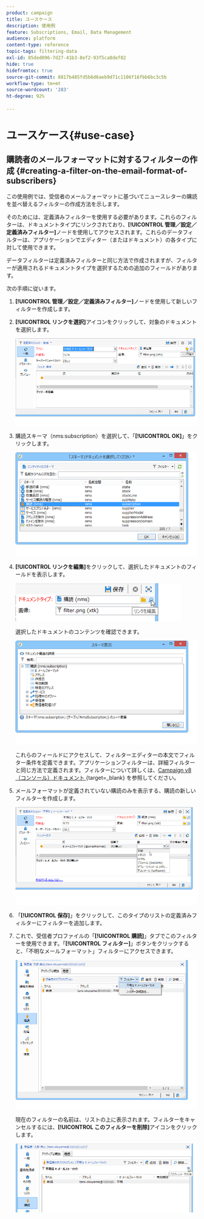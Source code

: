 ```yaml
---
product: campaign
title: ユースケース
description: 使用例
feature: Subscriptions, Email, Data Management
audience: platform
content-type: reference
topic-tags: filtering-data
exl-id: 85ded096-7d27-41b3-8ef2-93f5ca8def82
hide: true
hidefromtoc: true
source-git-commit: 8817b485fd5b6d6aeb9d71c1106f16fbb6bc3c5b
workflow-type: tm+mt
source-wordcount: '283'
ht-degree: 92%

---
```


# ユースケース{#use-case}



## 購読者のメールフォーマットに対するフィルターの作成 {#creating-a-filter-on-the-email-format-of-subscribers}

この使用例では、受信者のメールフォーマットに基づいてニュースレターの購読を並べ替えるフィルターの作成方法を示します。

そのためには、定義済みフィルターを使用する必要があります。これらのフィルターは、ドキュメントタイプにリンクされており、**[!UICONTROL 管理／設定／定義済みフィルター]**&#x200B;ノードを使用してアクセスされます。これらのデータフィルターは、アプリケーションでエディター（またはドキュメント）の各タイプに対して使用できます。

データフィルターは定義済みフィルターと同じ方法で作成されますが、フィルターが適用されるドキュメントタイプを選択するための追加のフィールドがあります。

次の手順に従います。

1. **[!UICONTROL 管理／設定／定義済みフィルター]**&#x200B;ノードを使用して新しいフィルターを作成します。
1. **[!UICONTROL リンクを選択]**&#x200B;アイコンをクリックして、対象のドキュメントを選択します。

   ![](assets/s_ncs_user_filter_choose_schema.png)

1. 購読スキーマ（nms:subscription）を選択して、「**[!UICONTROL OK]**」をクリックします。

   ![](assets/s_ncs_user_filter_select_schema.png)

1. **[!UICONTROL リンクを編集]**&#x200B;をクリックして、選択したドキュメントのフィールドを表示します。

   ![](assets/s_ncs_user_filter_edit_schema.png)

   選択したドキュメントのコンテンツを確認できます。

   ![](assets/s_ncs_user_filter_view_schema.png)

   これらのフィールドにアクセスして、フィルターエディターの本文でフィルター条件を定義できます。アプリケーションフィルターは、詳細フィルターと同じ方法で定義されます。フィルターについて詳しくは、[Campaign v8 （コンソール）ドキュメント &#x200B;](https://experienceleague.adobe.com/ja/docs/campaign/campaign-v8/audience/create-filters){target=_blank} を参照してください。


1. メールフォーマットが定義されていない購読のみを表示する、購読の新しいフィルターを作成します。

   ![](assets/s_ncs_user_filter_parameters.png)

1. 「**[!UICONTROL 保存]**」をクリックして、このタイプのリストの定義済みフィルターにフィルターを追加します。
1. これで、受信者プロファイルの「**[!UICONTROL 購読]**」タブでこのフィルターを使用できます。「**[!UICONTROL フィルター]**」ボタンをクリックすると、「不明なメールフォーマット」フィルターにアクセスできます。

   ![](assets/s_ncs_user_filter_on_events.png)

   現在のフィルターの名前は、リストの上に表示されます。フィルターをキャンセルするには、**[!UICONTROL このフィルターを削除]**&#x200B;アイコンをクリックします。

   ![](assets/s_ncs_user_filter_on_subscriptions.png)
